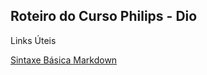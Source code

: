 ## Roteiro do Curso Philips - Dio

Links Úteis

[Sintaxe Básica Markdown](https://www.markdownguide.org/basic-syntax/)

